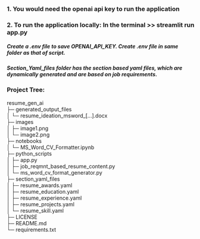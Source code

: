 ### 1.  You would need the openai api key to run the application

### 2.  To run the application locally: In the terminal                >> streamlit run app.py


##### Create a .env file to save OPENAI_API_KEY. Create .env file in same folder as that of script.
##### Section_Yaml_files folder has the section based yaml files, which are dynamically generated and are based on job requirements.

### Project Tree:

resume_gen_ai                                            
├─ generated_output_files                                
│  └─ resume_ideation_msword_[...].docx      
├─ images                                                
│  ├─ image1.png                                      
│  └─ image2.png                                         
├─ notebooks                                             
│  └─ MS_Word_CV_Formatter.ipynb                         
├─ python_scripts      
│  ├─ app.py                                             
│  ├─ job_reqmnt_based_resume_content.py                 
│  └─ ms_word_cv_format_generator.py                     
├─ section_yaml_files                                    
│  ├─ resume_awards.yaml                                 
│  ├─ resume_education.yaml                              
│  ├─ resume_experience.yaml                             
│  ├─ resume_projects.yaml                               
│  └─ resume_skill.yaml                                  
├─ LICENSE                                               
├─ README.md                                             
└─ requirements.txt